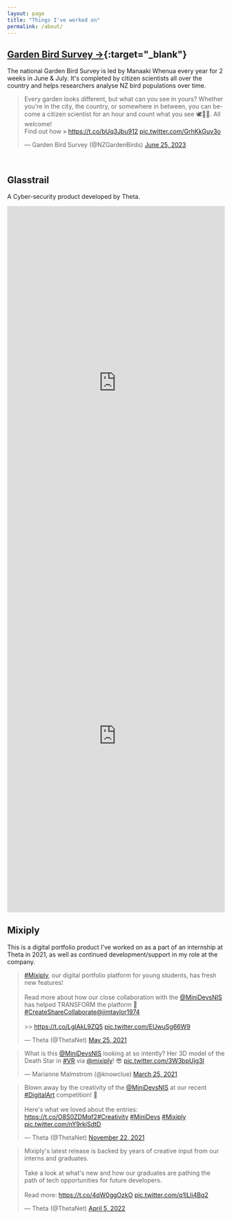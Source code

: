 ```yaml
---
layout: page
title: "Things I've worked on"
permalink: /about/
---
```


## [Garden Bird Survey →](https://gardenbirdsurvey.nz/){:target="_blank"}

The national Garden Bird Survey is led by Manaaki Whenua every year for 2 weeks in June & July. It's completed by citizen scientists all over the country and helps researchers analyse NZ bird populations over time. 

<blockquote class="twitter-tweet"><p lang="en" dir="ltr">Every garden looks different, but what can you see in yours? Whether you&#39;re in the city, the country, or somewhere in between, you can become a citizen scientist for an hour and count what you see 🕊🦆🦜. All welcome! <br>Find out how » <a href="https://t.co/bUq3Jbu912">https://t.co/bUq3Jbu912</a> <a href="https://t.co/GrhKkGuv3o">pic.twitter.com/GrhKkGuv3o</a></p>&mdash; Garden Bird Survey (@NZGardenBirds) <a href="https://twitter.com/NZGardenBirds/status/1672767251265495040?ref_src=twsrc%5Etfw">June 25, 2023</a></blockquote> <script async src="https://platform.twitter.com/widgets.js" charset="utf-8"></script>

<br />

## Glasstrail

A Cyber-security product developed by Theta.

<iframe src="https://www.linkedin.com/embed/feed/update/urn:li:activity:6877343699794300928" height="818" width="504" frameborder="0" allowfullscreen=""></iframe>

<iframe src="https://www.linkedin.com/embed/feed/update/urn:li:activity:6947323113516740608" height="818" width="504" frameborder="0" allowfullscreen=""></iframe>

<br />

## Mixiply

This is a digital portfolio product I've worked on as a part of an internship at Theta in 2021, as well as continued development/support in my role at the company. 

<blockquote class="twitter-tweet"><p lang="en" dir="ltr"><a href="https://twitter.com/hashtag/Mixiply?src=hash&amp;ref_src=twsrc%5Etfw">#Mixiply</a>, our digital portfolio platform for young students, has fresh new features!<br><br>Read more about how our close collaboration with the <a href="https://twitter.com/MiniDevsNIS?ref_src=twsrc%5Etfw">@MiniDevsNIS</a> has helped TRANSFORM the platform 🤩<a href="https://twitter.com/hashtag/CreateShareCollaborate?src=hash&amp;ref_src=twsrc%5Etfw">#CreateShareCollaborate</a><a href="https://twitter.com/jimtaylor1974?ref_src=twsrc%5Etfw">@jimtaylor1974</a> <br><br>&gt;&gt; <a href="https://t.co/LgIAkL9ZQ5">https://t.co/LgIAkL9ZQ5</a> <a href="https://t.co/EUwuSg66W9">pic.twitter.com/EUwuSg66W9</a></p>&mdash; Theta (@ThetaNet) <a href="https://twitter.com/ThetaNet/status/1397034764863897600?ref_src=twsrc%5Etfw">May 25, 2021</a></blockquote> <script async src="https://platform.twitter.com/widgets.js" charset="utf-8"></script>

<blockquote class="twitter-tweet"><p lang="en" dir="ltr">What is this <a href="https://twitter.com/MiniDevsNIS?ref_src=twsrc%5Etfw">@MiniDevsNIS</a> looking at so intently? Her 3D model of the Death Star in <a href="https://twitter.com/hashtag/VR?src=hash&amp;ref_src=twsrc%5Etfw">#VR</a> via <a href="https://twitter.com/mixiply?ref_src=twsrc%5Etfw">@mixiply</a>! 😎 <a href="https://t.co/3W3bpUjg3I">pic.twitter.com/3W3bpUjg3I</a></p>&mdash; Marianne Malmstrom (@knowclue) <a href="https://twitter.com/knowclue/status/1374928299135148033?ref_src=twsrc%5Etfw">March 25, 2021</a></blockquote> <script async src="https://platform.twitter.com/widgets.js" charset="utf-8"></script>

<blockquote class="twitter-tweet"><p lang="en" dir="ltr">Blown away by the creativity of the <a href="https://twitter.com/MiniDevsNIS?ref_src=twsrc%5Etfw">@MiniDevsNIS</a> at our recent <a href="https://twitter.com/hashtag/DigitalArt?src=hash&amp;ref_src=twsrc%5Etfw">#DigitalArt</a> competition! 🤩<br><br>Here&#39;s what we loved about the entries: <a href="https://t.co/O8S0ZDMqf2">https://t.co/O8S0ZDMqf2</a><a href="https://twitter.com/hashtag/Creativity?src=hash&amp;ref_src=twsrc%5Etfw">#Creativity</a> <a href="https://twitter.com/hashtag/MiniDevs?src=hash&amp;ref_src=twsrc%5Etfw">#MiniDevs</a> <a href="https://twitter.com/hashtag/Mixiply?src=hash&amp;ref_src=twsrc%5Etfw">#Mixiply</a> <a href="https://t.co/nY9rkjSdtD">pic.twitter.com/nY9rkjSdtD</a></p>&mdash; Theta (@ThetaNet) <a href="https://twitter.com/ThetaNet/status/1462579131221114880?ref_src=twsrc%5Etfw">November 22, 2021</a></blockquote> <script async src="https://platform.twitter.com/widgets.js" charset="utf-8"></script>

<blockquote class="twitter-tweet"><p lang="en" dir="ltr">Mixiply&#39;s latest release is backed by years of creative input from our interns and graduates.<br><br>Take a look at what&#39;s new and how our graduates are pathing the path of tech opportunities for future developers.<br><br>Read more: <a href="https://t.co/4qW0ggOzkO">https://t.co/4qW0ggOzkO</a> <a href="https://t.co/q1ILli4Bq2">pic.twitter.com/q1ILli4Bq2</a></p>&mdash; Theta (@ThetaNet) <a href="https://twitter.com/ThetaNet/status/1511164311749623808?ref_src=twsrc%5Etfw">April 5, 2022</a></blockquote> <script async src="https://platform.twitter.com/widgets.js" charset="utf-8"></script>